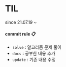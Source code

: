 # TIL
since 21.07.19 ~



#### commit rule 📋

- ``solve`` : 알고리즘 문제 풀이
- ``docs`` : 공부한 내용 추가
- ``update`` : 기존 내용 수정
